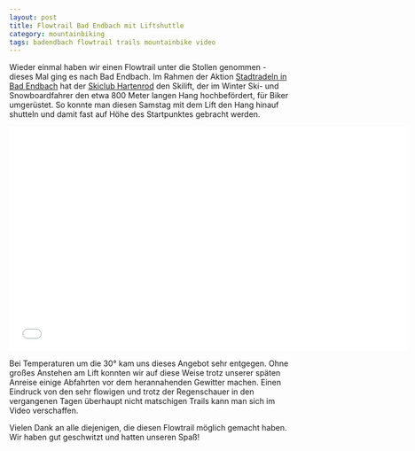 ```yaml
---
layout: post
title: Flowtrail Bad Endbach mit Liftshuttle
category: mountainbiking
tags: badendbach flowtrail trails mountainbike video
---
```


Wieder einmal haben wir einen Flowtrail unter die Stollen genommen - dieses Mal ging es nach Bad Endbach. Im Rahmen der Aktion [Stadtradeln in Bad Endbach](https://www.stadtradeln.de/index.php?&&id=4212) hat der [Skiclub Hartenrod](http://skiclub-hartenrod.de/) den Skilift, der im Winter Ski- und Snowboardfahrer den etwa 800 Meter langen Hang hochbefördert, für Biker umgerüstet. So konnte man diesen Samstag mit dem Lift den Hang hinauf shutteln und damit fast auf Höhe des Startpunktes gebracht werden.

<div class="elastic-iframe"><iframe src="//player.vimeo.com/video/274277633?portrait=0&amp;color=f2b33d" width="720" height="405" frameborder="0" webkitallowfullscreen mozallowfullscreen allowfullscreen></iframe></div>

Bei Temperaturen um die 30° kam uns dieses Angebot sehr entgegen. Ohne großes Anstehen am Lift konnten wir auf diese Weise trotz unserer späten Anreise einige Abfahrten vor dem herannahenden Gewitter machen. Einen Eindruck von den sehr flowigen und trotz der Regenschauer in den vergangenen Tagen überhaupt nicht matschigen Trails kann man sich im Video verschaffen.

Vielen Dank an alle diejenigen, die diesen Flowtrail möglich gemacht haben. Wir haben gut geschwitzt und hatten unseren Spaß!
